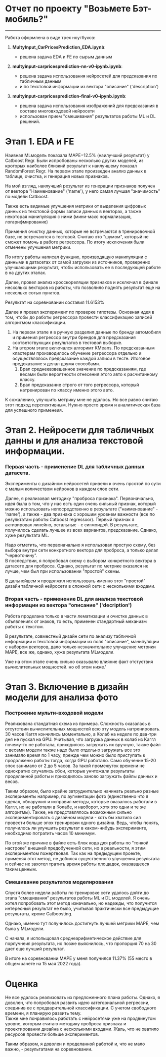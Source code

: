 # Отчет по проекту "Возьмете Бэт-мобиль?"  
----

Работа оформлена в виде трех ноутбуков:   
1) **MultyInput_CarPricesPrediction_EDA.ipynb**:  
   * решена задача EDA и FE по сырым данным  
2) **multyinput-carpricesprediction-nn-v0-ipynb.ipynb**: 
   * решена задача использования нейросетей для предсказания по табличным данным  
   * и по текстовой информации из вектора "описание" ('description')   

3) **multyinput-carpricesprediction-final-v0-ipynb.ipynb**:  
   * решена задача использования изображений для предсказания в составе многовходовой нейросети  
   * использован прием "смешивания" результатов работы ML и DL решений.  

# Этап 1. EDA и FE
Наивная MLмодель показала МАРЕ=12.5% (наилучший результат) у Catboost Regr. Были испробованы несколько других моделей, из кроторых наиболее близкий результат к наилучшему показал RandomForest Regr.
На первом этапе произведен анализ данных в таблице, очистка, и генерация новых признаков.

На мой взгляд, наилучший результат из генерации признаков получен от вектора "Наименование"
('name'), у него самая лучшая "значимость" по модели Catboost.

Также есть видимые улучшения метрики от выделения цифровых данных из текстовой формы записи данных в векторах, а также некоторая манипуляция с ними (мини-макс нормализация, логарифмирование)  

Применил очистку данных, которые не встречаются в тренировочной базе, не встречаются в тестовой. Считаю это "шумом", который не сможет помочь в работе регрессора. По итогу исключения были отмечены улучшения метрики.  

По итогу работы написал функцию, производящую манипуляции с данными в датасетах от самой загрузки из источников, проверенно улучшающими результат, чтобы использовать ее в последующей работе в на других этапах.  

Далее, провел анализ кросскореляции признаков и исключил в финале несколько векторов из работы, что позволило поднять результат еще на несколько сотых пунктов.  

Результат на соревновании составил 11.6153%

Далее я провел эксперимент по проверке гипотезы. Основная идея в том, чтобы до работы регрессора провести классификацию записей алгоритмом классификации.  
1. На первом этапе я в ручную разделил данные по бренду автомобиля и применил регрессор внутри брендов для предсказания соответствующих результатов в тестовой выборке.   
2. На втором этапе включался алгоримт KMeans. По предсказанным кластерам производилось обучение регрессора отдельно и осуществлялось предсказание каждой записи в тесте. Итоговое предсказание я делал двумя способами.
   1. Брал среднеевзвешенное значение по предсказаниям, где весами были вероятности отнесения этого авто к расчитанному классу.
   2. Брал предсказание строго от того регрессора, который натренирован по классу именно этого авто.  

К сожалению, улучшить метрику мне не удалось. Но все равно считаю этот подход перспективным. Нужно просто время и аналитическая база для успешного применеия.  

# Этап 2. Нейросети для табличных данны и для анализа текстовой информации.

### Первая часть - применение DL для табличных данных датасета.
Эксперименты с дизайном нейросетей привели к очень прсотой по сути с малым 
количеством нейронов в каждом слое сети.  

Далее, я реализовал методику "проброса признака". Первоначально, идея была в том, 
что у нас есть один очень сильный признак, который можно использовать непосредственно
в результате ("наименование" - 'name'), а также - два признака с хорошим уровнем 
важности (все по результатам работы Catboost regressoor). 
Первый признак я активировал линейно, остальные - с сигмоидой. В результате, получилось 
сделать лучшее из всех вариантов, предсказание. Однако, хуже результата ML. 

Надо отметить, что первоначально я использовал простую схему, без выбора внутри сети 
конкретного вектора для проброса, а только делал "червоточину".  
В последствии, я попробовал схему с выбором конкретного вектора в датасете для проброса. 
Однако, результат по метрике оказался не лучше, чем был при использовании "простой" 
схемы.  

В дальнейшем я продолжил использовать именно этот "простой" дизайн табличной нейросети 
в сложной сети с несколькими входами.

### Вторая часть - применение DL для анализа текстовой информации из вектора "описание" ('decription')  

Работа проделана только в части лематизации и очистке данных в объявлениях от знаков, 
то есть, применен стандартный механизм работы с текстом.  

В результате, совместный дизайн сети по анализу табличной информации и текстовой 
информации из поля "описание", манипуляции с набором векторов, дало только 
незначительное улучшение метрики МАРЕ, все же, однако, хуже результата MLмодели. 

Уже на этом этапе очень сильно оказывало влияние факт отстуствия вычислительных 
мощностей. но об этом ниже.'  

# Этап 3. Включение в дизайн модели для анализа фото  

### Построение мульти-входовой модели
Реализована стандатная схема из примера. Сложность оказалась в отсутствии 
вычислительных мощностей всю эту модель натренировать. 30 часов Каггл кончились 
моментально, а Колаб на неделе по два-три дня не пускал на GPU. 
Учитывая, что загрузка данных в колаб из Каггл почему-то не работала, приходилось
загружать их вручную, также файл с весами модели также надо было отдельно загружать
все это занимало время по 1 часу, прежде чем можно было приступать к продолженю 
работы тогда, когда GPU работало. Само обучение 15-20 эпох занимало от 2 до 5 часов. 
За такой промежуток времени не однократно случались сбои, которые унчтожали результаты 
проделанной работы и приходилось заново загружать файлы данных и весов.  

Таким образом, было крайне затруднительно начинать реально разные эксперименты 
например, по аугментации фото (единственно что я сделал, обнаружил и исправил методы,
которые оказалось работали в Каггл, но не работали в Колабе, и наоборот, хотя это одни 
и те же алгоритмы). Также, не представлялось возможным сильно экспериментировать с
дизайном модели - хоть бы хватило сил провести больше эпох тренировки одного дизайна. 
Ведь, чтобы понять, получилось ли улучшить результат в каком-нибудь эксперименте,
необходимо потратить часов 10 минимум.  

По этой же причине в файле есть блок кода для работы по "тонкой настроке" внешней 
предобученной сети, но в реальности, я этим экспериментом пожертвовал. Так как на 
предыдущем проекте, применяя этот метод, не добился существенного улучшения результата
и сейчас не захотел тратить время работы площадок, оказавшееся таким ценным.

### Смешивание результатов моделирования
Спустя более недели работы по тренировке сети удалось дойти до этапа "смешивания" результатов
работы ML и DL моделей. Я очень хотел попробовать этот метод изначально, но надежды, что 
получится интересный результат не было, учитывая практически все предыдущие результаты, 
кроме Catboosting.  

Однако, именно тут получилось достигнуть лучшей  метрики МАРЕ, чем была у MLмодели.  

С начала, я испольщовал среднеарифметическое действие для порлучнеия результата, но 
позже выяснилось, что пропорция 70 на 30 дает еще лучший результат.  

В итоге на соревновании МАРЕ у меня получился 11.37% (55 место в общем зачете на 15 
мая 2022 года).

# Оценка
Не все удалось реализовать из предложенного плана работы. Однако, я доволен, что попробовал 
развить идею категориальной регрессии, соединив ее с предварительной классификации. С учетом
свободного времени, я планирую развить тему.  
Также мне понравилось работать с нейросетями уже на продвинутом уровне, которым считаю 
методику проброса признака и проектировании дизайна с несколькими входами. Жаль, что 
не хватило ресурсов провести больше экспериментов.  

Таким образом, я доволен и проделанной работой и, что не мало важно, - результатами на соревновании.